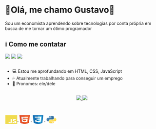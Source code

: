<h1>🔹Olá, me chamo Gustavo🔹</h1>
<p>Sou um economista aprendendo sobre tecnologias por conta própria em busca de me tornar um ótimo programador</p>

  ##
  
  <div> 
    <h2>ℹ Como me contatar</h2>
    <a href="mailto:gustavojmmartins@outlook.com" target="_blank"><img src="https://img.shields.io/badge/Microsoft_Outlook-0078D4?style=for-the-badge&logo=microsoft-outlook&logoColor=white" target="_blank"></a> 
    <a href="mailto:gugajmm@gmail.com" target="_blank"><img src="https://img.shields.io/badge/Gmail-D14836?style=for-the-badge&logo=gmail&logoColor=white" target="_blank"></a> 
    <a href="https://www.linkedin.com/in/gustavoj-mmedeiros" target="_blank"><img src="https://img.shields.io/badge/-LinkedIn-%230077B5?style=for-the-badge&logo=linkedin&logoColor=white" target="_blank"></a> 
  </div>
  
  ##

- 💻 Estou me aprofundando em HTML, CSS, JavaScript
- 💦 Atualmente trabalhando para conseguir um emprego
- 🧔 Pronomes: ele/dele

##

<div align="center">
  <a href="https://github.com/Gustavojmmedeiros">
  <img height="180em" src="https://github-readme-stats.vercel.app/api?username=Gustavojmmedeiros&show_icons=true&theme=dark&include_all_commits=true&count_private=true"/>
  <img height="180em" src="https://github-readme-stats.vercel.app/api/top-langs/?username=Gustavojmmedeiros&layout=compact&langs_count=7&theme=dark"/>
</div>
  
##
  
<div style="display: inline_block"><br>
  <img align="center" alt="Gustavo-Js" height="30" width="40" src="https://raw.githubusercontent.com/devicons/devicon/master/icons/javascript/javascript-plain.svg">
  <img align="center" alt="Gustavo-HTML" height="30" width="40" src="https://raw.githubusercontent.com/devicons/devicon/master/icons/html5/html5-original.svg">
  <img align="center" alt="Gustavo-CSS" height="30" width="40" src="https://raw.githubusercontent.com/devicons/devicon/master/icons/css3/css3-original.svg">
  <img align="center" alt="Gustavo-Python" height="30" width="40" src="https://raw.githubusercontent.com/devicons/devicon/master/icons/python/python-original.svg">
</div>
  

